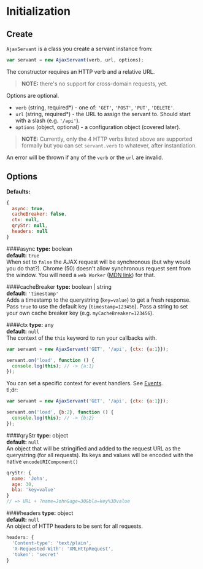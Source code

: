 Initialization
==============

Create
------
`AjaxServant` is a class you create a servant instance from:
```js
var servant = new AjaxServant(verb, url, options);
```

The constructor requires an HTTP verb and a relative URL. 

>**NOTE:** there's no support for cross-domain requests, yet.

Options are optional.
* `verb` (string, required*) - one of: `'GET'`, `'POST'`, `'PUT'`, `'DELETE'`.
* `url` (string, required*) - the URL to assign the servant to. Should start with a slash (e.g. `'/api'`).
* `options` (object, optional) - a configuration object (covered later).  

>**NOTE:** Currently, only the 4 HTTP verbs listed above are supported formally but you can set `servant.verb` to whatever, after instantiation.

An error will be thrown if any of the `verb` or the `url` are invalid.




Options
-------
**Defaults:**
```js
{
  async: true,
  cacheBreaker: false,
  ctx: null,
  qryStr: null,
  headers: null
}
```

####async
**type:** boolean  
**default:** `true`  
When set to `false` the AJAX request will be synchronous (but why would you do that?). Chrome (50) doesn't allow synchronous request sent from the window. You will need a `web Worker` ([MDN link](https://developer.mozilla.org/en-US/docs/Web/API/Web_Workers_API/Using_web_workers)) for that.


####cacheBreaker
**type:** boolean | string  
**default:** `'timestamp'`  
Adds a timestamp to the querystring (`key=value`) to get a fresh response. Pass `true` to use the default key (`timestamp=123456`). Pass a string to set your own cache breaker key (e.g. `myCacheBreaker=123456`).


####ctx
**type:** any  
**default:** `null`  
The context of the `this` keyword to run your callbacks with.
```js
var servant = new AjaxServant('GET', '/api', {ctx: {a:1}});

servant.on('load', function () {
  console.log(this); // -> {a:1}
});
```
You can set a specific context for event handlers. See [Events](./events.md#optionalcontext).  
tl;dr:
```js
var servant = new AjaxServant('GET', '/api', {ctx: {a:1}});

servant.on('load', {b:2}, function () {
  console.log(this); // -> {b:2}
});
```


####qryStr
**type:** object  
**default:** `null`  
An object that will be stringified and added to the request URL as the querystring (for all requests). Its keys and values will be encoded with the native `encodeURIComponent()`

```js
qryStr: {
  name: 'John',
  age: 30,
  bla: 'key=value'
}
// => URL + ?name=John&age=30&bla=key%3Dvalue
```


####headers
**type:** object  
**default:** `null`  
An object of HTTP headers to be sent for all requests.
```js
headers: {
  'Content-type': 'text/plain',
  'X-Requested-With': 'XMLHttpRequest',
  'token': 'secret'
}
```
